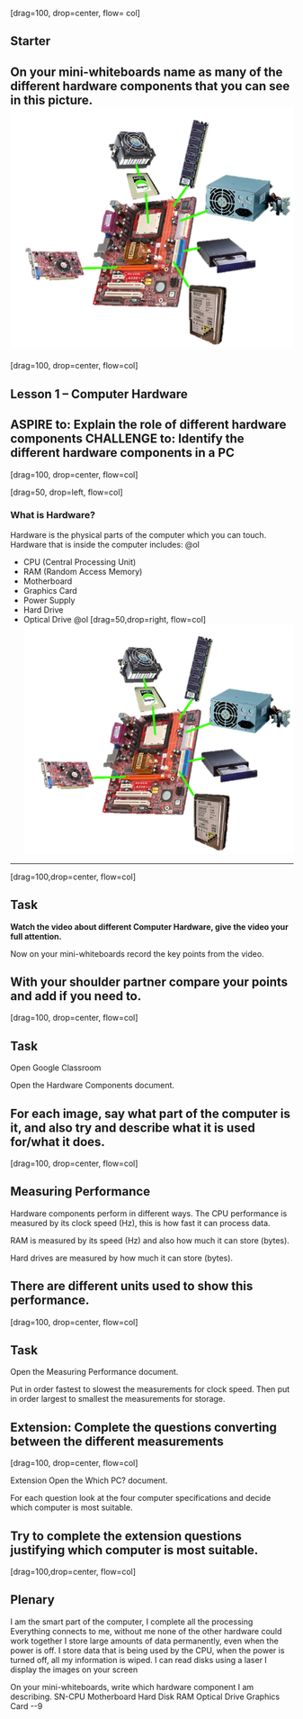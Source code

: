 [drag=100, drop=center, flow= col]
## Starter
On your mini-whiteboards name as many of the different hardware components that you can see in this picture.
![](assets/img/hardware/starter.png)
---
[drag=100, drop=center, flow=col]

## Lesson 1 – Computer Hardware
**ASPIRE to:**
Explain the role of different hardware components
**CHALLENGE to:**
Identify the different hardware components in a PC
---
[drag=100, drop=center, flow=col]

[drag=50, drop=left, flow=col]
### What is Hardware?
Hardware is the physical parts of the computer which you can touch. Hardware that is inside the computer includes:
@ol

- CPU (Central Processing Unit)
- RAM (Random Access Memory)
- Motherboard
- Graphics Card
- Power Supply
- Hard Drive
- Optical Drive
@ol
[drag=50,drop=right, flow=col]
![](assets/img/hardware/starter.png)
---

[drag=100,drop=center, flow=col]


## Task
**Watch the video about different Computer Hardware, give the video your full attention.**

Now on your mini-whiteboards record the key points from the video.

With your shoulder partner compare your points and add if you need to.
---
[drag=100, drop=center, flow=col]
## Task
Open Google Classroom 

Open the Hardware Components document.

For each image, say what part of the computer is it, and also try and describe what it is used for/what it does.
---
[drag=100, drop=center, flow=col]

## Measuring Performance
Hardware components perform in different ways. The CPU performance is measured by its clock speed (Hz), this is how fast it can process data.

RAM is measured by its speed (Hz) and also how much it can store (bytes).

Hard drives are measured by how much it can store (bytes).

There are different units used to show this performance.
---
[drag=100, drop=center, flow=col]
## Task
Open the Measuring Performance document.

Put in order fastest to slowest the measurements for clock speed. Then put in order largest to smallest the measurements for storage.

Extension: Complete the questions converting between the different measurements
---
[drag=100, drop=center, flow=col]

Extension
Open the Which PC? document.

For each question look at the four computer specifications and decide which computer is most suitable.

Try to complete the extension questions justifying which computer is most suitable.
---
[drag=100,drop=center, flow=col]

## Plenary


I am the smart part of the computer, I complete all the processing
Everything connects to me, without me none of the other hardware could work together
I store large amounts of data permanently, even when the power is off.
I store data that is being used by the CPU, when the power is turned off, all my information is wiped.
I can read disks using a laser
I display the images on your screen

On your mini-whiteboards, write which hardware component I am describing.
SN-CPU
Motherboard
Hard Disk
RAM
Optical Drive
Graphics Card
--9

